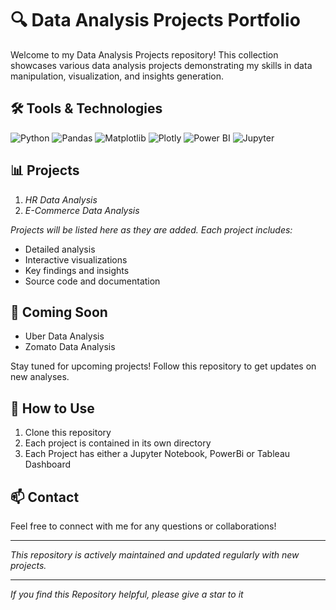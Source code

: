 # 🔍 Data Analysis Projects Portfolio

Welcome to my Data Analysis Projects repository! This collection showcases various data analysis projects demonstrating my skills in data manipulation, visualization, and insights generation.

## 🛠️ Tools & Technologies

![Python](https://img.shields.io/badge/-Python-3776AB?style=flat&logo=python&logoColor=white)
![Pandas](https://img.shields.io/badge/-Pandas-150458?style=flat&logo=pandas&logoColor=white)
![Matplotlib](https://img.shields.io/badge/-Matplotlib-11557c?style=flat)
![Plotly](https://img.shields.io/badge/-Plotly-3F4F75?style=flat&logo=plotly&logoColor=white)
![Power BI](https://img.shields.io/badge/-Power%20BI-F2C811?style=flat&logo=power-bi&logoColor=black)
![Jupyter](https://img.shields.io/badge/-Jupyter-F37626?style=flat&logo=jupyter&logoColor=white)

## 📊 Projects

1. *HR Data Analysis*
2. *E-Commerce Data Analysis*

*Projects will be listed here as they are added. Each project includes:*
- Detailed analysis
- Interactive visualizations
- Key findings and insights
- Source code and documentation

## 🚀 Coming Soon

- Uber Data Analysis
- Zomato Data Analysis

Stay tuned for upcoming projects! Follow this repository to get updates on new analyses.

## 📝 How to Use

1. Clone this repository
2. Each project is contained in its own directory
3. Each Project has either a Jupyter Notebook, PowerBi or Tableau Dashboard

## 📫 Contact

Feel free to connect with me for any questions or collaborations!

---
*This repository is actively maintained and updated regularly with new projects.*

---
*If you find this Repository helpful, please give a star to it*